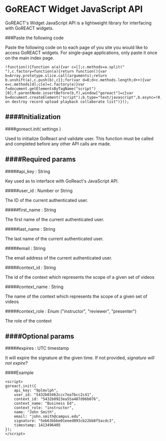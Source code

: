 GoREACT Widget JavaScript API
===
GoREACT's Widget JavaScript API is a lightweight library for interfacing with GoREACT widgets.

###Paste the following code

Paste the following code on to each page of you site you would like to access GoREACT widgets. For single-page applications, only paste it once on the main index page.

	!function(){function a(a){var c=[];c.methods=a.split(" "),c.factory=function(a){return function(){var b=Array.prototype.slice.call(arguments);return b.unshift(a),c.push(b),c}};for(var d=0;d<c.methods.length;d++){var e=c.methods[d];c[e]=c.factory(e)}var f=document.getElementsByTagName("script")[0];f.parentNode.insertBefore(b,f),window["goreact"]=c}var b=document.createElement("script");b.type="text/javascript",b.async=!0,b.src="../build/widgets.js",a("init on destroy record upload playback collaborate list")}();

####Initialization
---

####goreact.init( settings )

Used to initialize GoReact and validate user. This function must be called and completed before any other API calls are made.

####Required params
---

#####api_key : String 

Key used as to interface with GoReact's JavaScript API.

#####user_id : Number or String 

The ID of the current authenticated user.

#####first_name : String 

The first name of the current authenticated user.

#####last_name : String 

The last name of the current authenticated user.

#####email : String 

The email address of the current authenticated user.

#####context_id : String 

The id of the context which represents the scope of a given set of videos

#####context_name : String

The name of the context which represents the scope of a given set of videos

#####context_role : Enum ("instructor", "reviewer", "presenter")

The role of the context

####Optional params
---

#####expires : UTC timestamp

It will expire the signature at the given time. If not provided, *signature will not expire*?

####Example

	<script>
	goreact.init({
        api_key: "9plmvlph",
        user_id: "5432b03462ccc7ea7bcc2c41",
        context_id: "5432b0923ea55a487d96b076",
        context_name: "Business Ed",
        context_role: "instructor",
        name: "John Smith",
        email: "john.smith@campus.edu",
        signature: "5eb63bbbe01eeed093cb22bb8f5acdc3",
        timestamp: 1413496405
    });
    </script>


